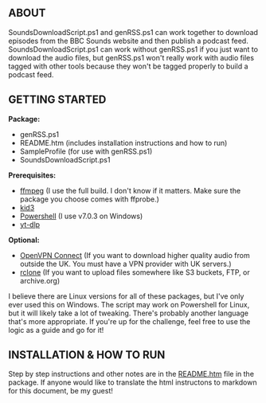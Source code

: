 ## ABOUT
SoundsDownloadScript.ps1 and genRSS.ps1 can work together to download episodes from the BBC Sounds website and then publish a podcast feed. SoundsDownloadScript.ps1 can work without genRSS.ps1 if you just want to download the audio files, but genRSS.ps1 won't really work with audio files tagged with other tools because they won't be tagged properly to build a podcast feed.

## GETTING STARTED
__Package:__
* genRSS.ps1
* README.htm (includes installation instructions and how to run)
* SampleProfile (for use with genRSS.ps1)
* SoundsDownloadScript.ps1
  
__Prerequisites:__
* [ffmpeg](https://www.gyan.dev/ffmpeg/builds/) (I use the full build. I don't know if it matters. Make sure the package you choose comes with ffprobe.)
* [kid3](https://kid3.kde.org/#download)
* [Powershell](https://github.com/PowerShell/PowerShell) (I use v7.0.3 on Windows)
* [yt-dlp](https://github.com/yt-dlp/yt-dlp/releases)
  
__Optional:__
* [OpenVPN Connect](https://openvpn.net/client/client-connect-vpn-for-windows/) (If you want to download higher quality audio from outside the UK. You must have a VPN provider with UK servers.)
* [rclone](https://rclone.org/downloads/) (If you want to upload files somewhere like S3 buckets, FTP, or archive.org)

I believe there are Linux versions for all of these packages, but I've only ever used this on Windows. The script may work on Powershell for Linux, but it will likely take a lot of tweaking. There's probably another language that's more appropriate. If you're up for the challenge, feel free to use the logic as a guide and go for it!

## INSTALLATION & HOW TO RUN
Step by step instructions and other notes are in the [README.htm](https://htmlpreview.github.io/?https://github.com/endkb/SoundsDownloadScript/blob/main/README.htm) file in the package. If anyone would like to translate the html instructons to markdown for this document, be my guest!
